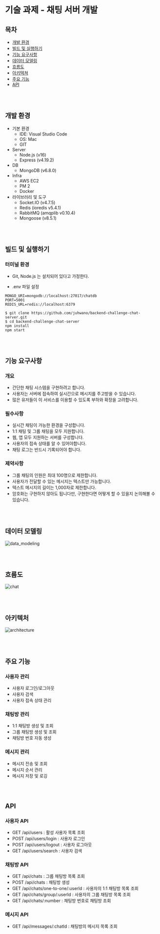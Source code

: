 # 기술 과제 - 채팅 서버 개발
## 목차
- [개발 환경](#개발-환경)
- [빌드 및 실행하기](#빌드-및-실행하기)
- [기능 요구사항](#기능-요구사항)
- [데이터 모델링](#데이터-모델링)
- [흐름도](#흐름도)
- [아키텍쳐](#아키텍처)
- [주요 기능](#주요-기능)
- [API](#api)

<br/><br/>

## 개발 환경
- 기본 환경
    - IDE: Visual Studio Code
    - OS: Mac
    - GIT
- Server
    - Node.js (v16)
    - Express (v4.19.2)
- DB
    - MongoDB (v6.8.0)
- Infra
    - AWS EC2
    - PM 2
    - Docker
- 라이브러리 및 도구
    - Socket.IO (v4.7.5)
    - Redis (ioredis v5.4.1)
    - RabbitMQ (amqplib v0.10.4)
    - Mongoose (v8.5.1)

<br/><br/>

## 빌드 및 실행하기
### 터미널 환경
- Git, Node.js 는 설치되어 있다고 가정한다.

- .env 파일 설정
```plaintext
MONGO_URI=mongodb://localhost:27017/chatdb
PORT=5001
REDIS_URL=redis://localhost:6379
```
```
$ git clone https://github.com/juhwano/backend-challenge-chat-server.git
$ cd backend-challenge-chat-server
npm install
npm start
```

<br/><br/>

## 기능 요구사항
### 개요
- 간단한 채팅 시스템을 구현하려고 합니다.
- 사용자는 서버에 접속하여 실시간으로 메시지를 주고받을 수 있습니다.
- 많은 유저들이 이 서비스를 이용할 수 있도록 부하와 확장을 고려합니다.
  
### 필수사항
- 실시간 채팅이 가능한 환경을 구성합니다.
- 1:1 채팅 및 그룹 채팅을 모두 지원합니다.
- 웹, 앱 모두 지원하는 서버를 구성합니다.
- 사용자의 접속 상태를 알 수 있어야합니다.
- 채팅 로그는 반드시 기록되어야 합니다.
  
### 제약사항
- 그룹 채팅의 인원은 최대 100명으로 제한합니다.
- 사용자가 전달할 수 있는 메시지는 텍스트만 가능합니다.
- 텍스트 메시지의 길이는 1,000자로 제한합니다.
- 암호화는 구현하지 않아도 됩니다만, 구현한다면 어떻게 할 수 있을지 논의해볼 수 있습니다.

<br/><br/>

## 데이터 모델링
![data_modeling](https://github.com/user-attachments/assets/8f9e9a15-802b-4173-b708-50bbb5eb96a3)

<br/><br/>

## 흐름도
![chat](https://github.com/user-attachments/assets/2d924b44-8892-4617-aa83-b1497c701d87)

<br/><br/>

## 아키텍처
![architecture](https://github.com/user-attachments/assets/98a07b08-4a90-4fad-b376-dc655f27a898)

<br/><br/>

## 주요 기능
### 사용자 관리
- 사용자 로그인/로그아웃
- 사용자 검색
- 사용자 접속 상태 관리
### 채팅방 관리
- 1:1 채팅방 생성 및 조회
- 그룹 채팅방 생성 및 조회
- 채팅방 번호 자동 생성
### 메시지 관리
- 메시지 전송 및 조회
- 메시지 순서 관리
- 메시지 저장 및 로깅

<br/><br/>

## API
### 사용자 API
- GET /api/users : 활성 사용자 목록 조회
- POST /api/users/login : 사용자 로그인
- POST /api/users/logout : 사용자 로그아웃
- GET /api/users/search : 사용자 검색
### 채팅방 API
- GET /api/chats : 그룹 채팅방 목록 조회
- POST /api/chats : 채팅방 생성
- GET /api/chats/one-to-one/:userId : 사용자의 1:1 채팅방 목록 조회
- GET /api/chats/group/:userId : 사용자의 그룹 채팅방 목록 조회
- GET /api/chats/:number : 채팅방 번호로 채팅방 조회
### 메시지 API
- GET /api/messages/:chatId : 채팅방의 메시지 목록 조회
